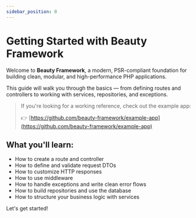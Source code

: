 ```yaml
---
sidebar_position: 0
---
```


# Getting Started with Beauty Framework

Welcome to **Beauty Framework**, a modern, PSR-compliant foundation for building clean, modular, and high-performance PHP applications.

This guide will walk you through the basics — from defining routes and controllers to working with services, repositories, and exceptions.

> If you're looking for a working reference, check out the example app:
>
> 👉 [https://github.com/beauty-framework/example-app](https://github.com/beauty-framework/example-app)


## What you'll learn:

* How to create a route and controller
* How to define and validate request DTOs
* How to customize HTTP responses
* How to use middleware
* How to handle exceptions and write clean error flows
* How to build repositories and use the database
* How to structure your business logic with services

Let's get started!
